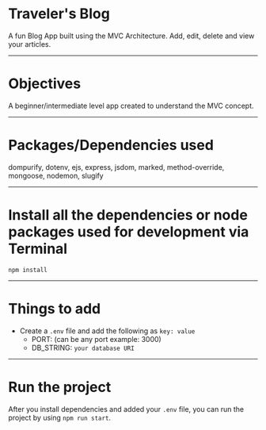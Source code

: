 # Traveler's Blog

A fun Blog App built using the MVC Architecture. Add, edit, delete and view your articles.

---

# Objectives

A beginner/intermediate level app created to understand the MVC concept.

---

# Packages/Dependencies used

dompurify, dotenv, ejs, express, jsdom, marked, method-override, mongoose, nodemon, slugify

---

# Install all the dependencies or node packages used for development via Terminal

`npm install`

---

# Things to add

- Create a `.env` file and add the following as `key: value`
  - PORT: (can be any port example: 3000)
  - DB_STRING: `your database URI`

---

# Run the project

After you install dependencies and added your `.env` file, you can run the project by using `npm run start`.
